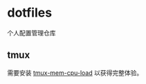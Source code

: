 # dotfiles

个人配置管理仓库

## tmux

需要安装 [tmux-mem-cpu-load](https://github.com/thewtex/tmux-mem-cpu-load) 以获得完整体验。
